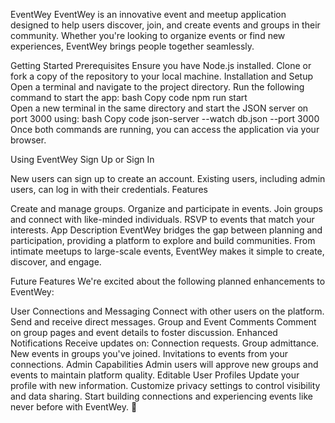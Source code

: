 EventWey
EventWey is an innovative event and meetup application designed to help users discover, join, and create events and groups in their community. Whether you're looking to organize events or find new experiences, EventWey brings people together seamlessly.

Getting Started
Prerequisites
Ensure you have Node.js installed.
Clone or fork a copy of the repository to your local machine.
Installation and Setup
Open a terminal and navigate to the project directory.
Run the following command to start the app:
bash
Copy code
npm run start  
Open a new terminal in the same directory and start the JSON server on port 3000 using:
bash
Copy code
json-server --watch db.json --port 3000  
Once both commands are running, you can access the application via your browser.

Using EventWey
Sign Up or Sign In

New users can sign up to create an account.
Existing users, including admin users, can log in with their credentials.
Features

Create and manage groups.
Organize and participate in events.
Join groups and connect with like-minded individuals.
RSVP to events that match your interests.
App Description
EventWey bridges the gap between planning and participation, providing a platform to explore and build communities. From intimate meetups to large-scale events, EventWey makes it simple to create, discover, and engage.

Future Features
We're excited about the following planned enhancements to EventWey:

User Connections and Messaging
Connect with other users on the platform.
Send and receive direct messages.
Group and Event Comments
Comment on group pages and event details to foster discussion.
Enhanced Notifications
Receive updates on:
Connection requests.
Group admittance.
New events in groups you've joined.
Invitations to events from your connections.
Admin Capabilities
Admin users will approve new groups and events to maintain platform quality.
Editable User Profiles
Update your profile with new information.
Customize privacy settings to control visibility and data sharing.
Start building connections and experiencing events like never before with EventWey. 🚀
